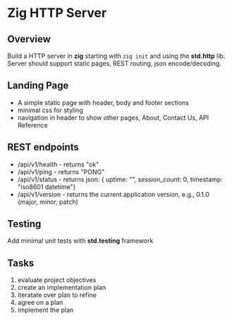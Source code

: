 # Zig HTTP Server

## Overview

Build a HTTP server in **zig** starting with `zig init` and using the **std.http** lib.  Server should support static pages, REST routing, json encode/decoding.

## Landing Page

* A simple static page with header, body and footer sections
* minimal css for styling
* navigation in header to show other pages, About, Contact Us, API Reference

## REST endpoints

* /api/v1/health - returns "ok"
* /api/v1/ping - returns "PONG"
* /api/v1/status - returns json: { uptime: "", session_count: 0, timestamp: "iso8601 datetime"}
* /api/v1/version - returns the current application version, e.g., 0.1.0  (major, minor, patch)

## Testing

Add minimal unit tests with **std.testing** framework

## Tasks

1. evaluate project objectives
2. create an implementation plan
3. iteratate over plan to refine
4. agree on a plan
5. implement the plan


